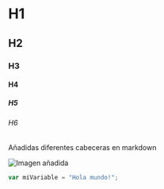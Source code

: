 # H1
## H2
### H3
#### H4
##### H5
###### H6

Añadidas diferentes cabeceras en markdown

![Imagen añadida](https://camo.githubusercontent.com/fd4b481746fdc3fa572431efa66a5e9e2eb8e6d80b06565ba1ed1a50d54925e7/68747470733a2f2f6f63746f6465782e6769746875622e636f6d2f696d616765732f79616b746f6361742e706e67)

``` javascript
var miVariable = "Hola mundo!";
```


